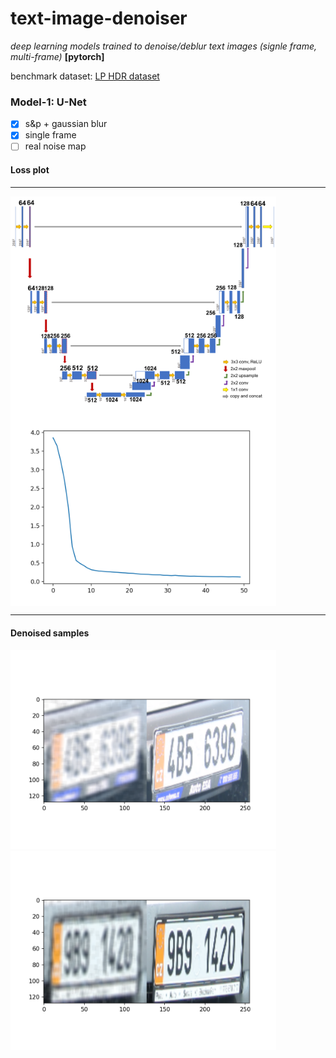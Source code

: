 # text-image-denoiser

*deep learning models trained to denoise/deblur text images (signle frame, multi-frame)* **[pytorch]**

benchmark dataset: [LP HDR dataset](http://academictorrents.com/details/8ed33d02d6b36c389dd077ea2478cc83ad117ef3) 

### Model-1: U-Net

- [x] s&p + gaussian blur
- [x] single frame
- [ ] real noise map

#### Loss plot
<hr>
<img src="unet.png" width="425" alt="UNet loss" align="middle">   <img src="model_loss_unet.png" width="425" alt="UNet loss" align="middle">
<hr>

#### Denoised samples

<img src="unet_demo/demo0.png" width="425"/> <img src="unet_demo/demo7.png" width="425"/>